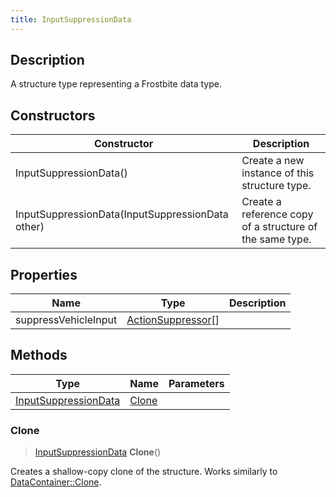 ```yaml
---
title: InputSuppressionData
---
```

## Description

A structure type representing a Frostbite data type.

## Constructors

| Constructor                                      | Description                                              |
| ------------------------------------------------ | -------------------------------------------------------- |
| InputSuppressionData()                           | Create a new instance of this structure type.            |
| InputSuppressionData(InputSuppressionData other) | Create a reference copy of a structure of the same type. |

## Properties

| Name                 | Type                                     | Description |
| -------------------- | ---------------------------------------- | ----------- |
| suppressVehicleInput | [ActionSuppressor](ActionSuppressor)\[\] |             |

## Methods

| Type                                         | Name            | Parameters |
| -------------------------------------------- | --------------- | ---------- |
| [InputSuppressionData](InputSuppressionData) | [Clone](#clone) |            |

### Clone

> [InputSuppressionData](InputSuppressionData) **Clone**()

Creates a shallow-copy clone of the structure. Works similarly to [DataContainer::Clone](/vext/ref/shared/class/datacontainer#clone).
